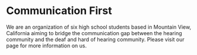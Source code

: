 # Communication First
We are an organization of six high school students based in Mountain View, California aiming to bridge the communication gap between the hearing community and the deaf and hard of hearing community. Please visit our page for more information on us.
